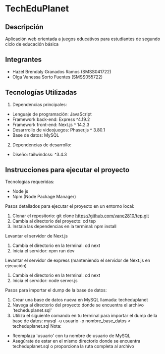 # TechEduPlanet

## Descripción
Aplicación web orientada a juegos educativos para estudiantes de segundo ciclo de educación básica 

## Integrantes 
- Hazel Brendaly Granados Ramos (SMSS041722)
- Olga Vanessa Sorto Fuentes (SMSS055722)

## Tecnologías Utilizadas

1. Dependencias principales:
- Lenguaje de programación: JavaScript
- Framework back-end: Express ^4.19.2
- Framework front-end: Next.js ^ 14.2.3
- Desarrrollo de videojuegos: Phaser.js ^ 3.80.1
- Base de datos: MySQL
  
2. Dependencias de desarrollo:
- Diseño: tailwindcss: ^3.4.3

## Instrucciones para ejecutar el proyecto

Tecnologías requeridas: 
- Node js
- Npm (Node Package Manager)
  
Pasos detallados para ejecutar el proyecto en un entorno local:
1. Clonar el repositorio: git clone https://github.com/vane2810/tep.git
2. Cambia al directorio del proyecto: cd tep
3. Instala las dependencias en la terminal:
     npm install
   
Levantar el servidor de Next.js
1. Cambia el directorio en la terminal: cd next
2. Inicia el servidor:
     npm run dev
   
Levantar el servidor de express (manteniendo el servidor de Next.js en ejecución)
1. Cambia el directorio en la terminal: cd next
2. Inicia el servidor:
     node server.js

Pasos para importar el dump de la base de datos:
1. Crear una base de datos nueva en MySQL llamada: techeduplanet
2. Navega al directorio del proyecto donde se encuentra el archivo 'techeduplanet.sql'
3. Utiliza el siguiente comando en tu terminal para importar el dump de la base de datos:
     mysql -u usuario -p nombre_base_datos < techeduplanet.sql
Nota:
- Reemplaza 'usuario' con tu nombre de usuario de MySQL
- Asegúrate de estar en el mismo directorio donde se encuentra techeduplanet.sql o proporciona la ruta completa al archivo

